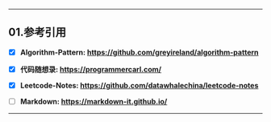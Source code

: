 ------



## 01.参考引用



- [x] **Algorithm-Pattern: https://github.com/greyireland/algorithm-pattern**
- [x] **代码随想录: https://programmercarl.com/**
- [x] **Leetcode-Notes: https://github.com/datawhalechina/leetcode-notes**
- [ ] **Markdown: https://markdown-it.github.io/**



------



